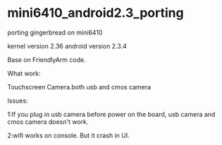 mini6410_android2.3_porting
===========================

porting gingerbread on mini6410

kernel version 2.36
android version 2.3.4

Base on FriendlyArm code.

What work:

Touchscreen
Camera.both usb and cmos camera

Issues:

1:If you plug in usb camera before power on the board, usb camera and cmos camera doesn't work.

2:wifi works on console. But it crash in UI.
